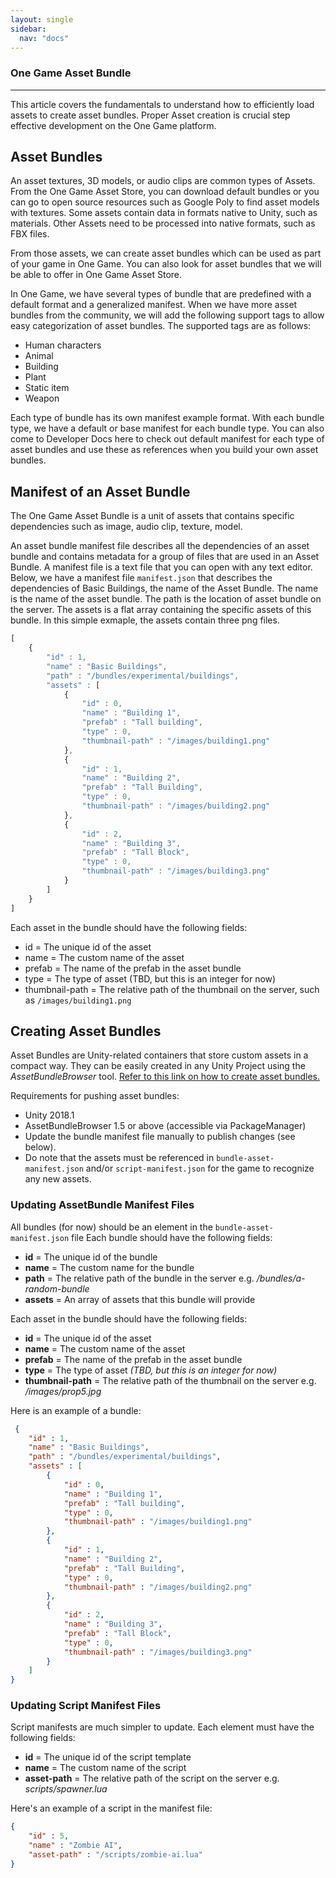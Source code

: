 ```yaml
---
layout: single
sidebar:
  nav: "docs"
---
```


### One Game Asset Bundle
-----------------------------

This article covers the fundamentals to understand how to efficiently load assets to create asset bundles. Proper Asset creation is crucial step effective development on the One Game platform. 

## Asset Bundles

An asset textures, 3D models, or audio clips are common types of Assets. From the One Game Asset Store, you can download default bundles or you can go to open source resources such as Google Poly to find asset models with textures. Some assets contain data in formats native to Unity, such as materials. Other Assets need to be processed into native formats, such as FBX files. 

From those assets, we can create asset bundles which can be used as part of your game in One Game. You can also look for asset bundles that we will be able to offer in One Game Asset Store.

In One Game, we have several types of bundle that are predefined with a default format and a generalized manifest. When we have more asset bundles from the community, we will add the following support tags to allow easy categorization of asset bundles. The supported tags are as follows:

* Human characters
* Animal
* Building
* Plant
* Static item
* Weapon

Each type of bundle has its own manifest example format. With each bundle type, we have a default or base manifest for each bundle type. You can also come to Developer Docs here to check out default manifest for each type of asset bundles and use these as references when you build your own asset bundles.


## Manifest of an Asset Bundle


The One Game Asset Bundle is a unit of assets that contains specific dependencies such as image, audio clip, texture, model.  

An asset bundle manifest file describes all the dependencies of an asset bundle and contains metadata for a group of files that are used in an Asset Bundle. A manifest file is a text file that you can open with any text editor.  Below, we have a manifest file `manifest.json` that describes the dependencies of Basic Buildings, the name of the Asset Bundle. The name is the name of the asset bundle. The path is the location of asset bundle on the server. The assets is a flat array containing the specific assets of this bundle. In this simple exmaple, the assets contain three png files.

```javascript
[
    {
        "id" : 1,
        "name" : "Basic Buildings",
        "path" : "/bundles/experimental/buildings",
        "assets" : [
            {
                "id" : 0,
                "name" : "Building 1",
                "prefab" : "Tall building",
                "type" : 0,
                "thumbnail-path" : "/images/building1.png"
            },
            {
                "id" : 1,
                "name" : "Building 2",
                "prefab" : "Tall Building",
                "type" : 0,
                "thumbnail-path" : "/images/building2.png"
            },
            {
                "id" : 2,
                "name" : "Building 3",
                "prefab" : "Tall Block",
                "type" : 0,
                "thumbnail-path" : "/images/building3.png"
            }
        ]
    }
]
```

Each asset in the bundle should have the following fields:
* id = The unique id of the asset
* name = The custom name of the asset
* prefab = The name of the prefab in the asset bundle
* type = The type of asset (TBD, but this is an integer for now)
* thumbnail-path = The relative path of the thumbnail on the server, such as `/images/building1.png`





## Creating Asset Bundles
Asset Bundles are Unity-related containers that store custom assets in a compact way. 
They can be easily created in any Unity Project using the *AssetBundleBrowser* tool. 
[Refer to this link on how to create asset bundles.](https://unity3d.com/learn/tutorials/topics/scripting/assetbundles-and-assetbundle-manager)

Requirements for pushing asset bundles:
* Unity 2018.1
* AssetBundleBrowser 1.5 or above (accessible via PackageManager)
* Update the bundle manifest file manually to publish changes (see below). 
* Do note that the assets must be referenced in `bundle-asset-manifest.json` and/or 
`script-manifest.json` for the game to recognize any new assets. 




### Updating AssetBundle Manifest Files
All bundles (for now) should be an element in the `bundle-asset-manifest.json` file
Each bundle should have the following fields:
  * **id** = The unique id of the bundle 
  * **name** = The custom name for the bundle
  * **path** = The relative path of the bundle in the server e.g. */bundles/a-random-bundle*
  * **assets** = An array of assets that this bundle will provide

Each asset in the bundle should have the following fields:
 * **id** = The unique id of the asset
 * **name** = The custom name of the asset
 * **prefab** = The name of the prefab in the asset bundle
 * **type** = The type of asset *(TBD, but this is an integer for now)*
 * **thumbnail-path** = The relative path of the thumbnail on the server e.g. */images/prop5.jpg*

Here is an example of a bundle:
```json
 {
    "id" : 1,
    "name" : "Basic Buildings",
    "path" : "/bundles/experimental/buildings",
    "assets" : [
        {
            "id" : 0,
            "name" : "Building 1",
            "prefab" : "Tall building",
            "type" : 0,
            "thumbnail-path" : "/images/building1.png"
        },
        {
            "id" : 1,
            "name" : "Building 2",
            "prefab" : "Tall Building",
            "type" : 0,
            "thumbnail-path" : "/images/building2.png"
        },
        {
            "id" : 2,
            "name" : "Building 3",
            "prefab" : "Tall Block",
            "type" : 0,
            "thumbnail-path" : "/images/building3.png"
        }
    ]
}
```

### Updating Script Manifest Files
Script manifests are much simpler to update.  Each element must have the following fields:

* **id** = The unique id of the script template
* **name**  = The custom name of the script
* **asset-path** = The relative path of the script on the server e.g. *scripts/spawner.lua*

Here's an example of a script in the manifest file:

```json
{
    "id" : 5,
    "name" : "Zombie AI",
    "asset-path" : "/scripts/zombie-ai.lua"
}
```
